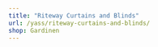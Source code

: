 ```yaml
---
title: "Riteway Curtains and Blinds"
url: /yass/riteway-curtains-and-blinds/
shop: Gardinen
---
```

